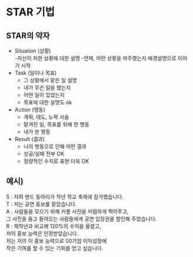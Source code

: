 # STAR 기법


## STAR의 약자

- Situation (상황)<br>
    -자신이 처한 상황에 대한 설명 
    -언제, 어떤 상황을 마주했는지 배경설명으로 이야기 시작
- Task (일이나 목표)<br>
    - 그 상황에서 맡은 일 설명<br>
    - 내가 무슨 일을 했는지<br>
    - 어떤 일이 있었는지<br>
    - 목표에 대한 설명도 ok<br>
- Action (행동)<br>
    - 계획, 태도, 노력 서술<br>
    - 맡겨진 일, 목표를 위해 한 행동<br>
    - 내가 한 행동<br>
- Result (결과)<br>
    - 나의 행동으로 인해 어떤 결과<br>
    - 성공/실패 전부 OK<br>
    - 정량적인 수치로  표현 더욱 OK<br>

## 예시)

S : 저희 밴드 동아리가 작년 학교 축제에 참가했습니다.<br>
T : 저는 공연 홍보를 맡았습니다.<br>
A : 사람들을 모으기 위해 커플 사진을 저렴하게 찍어주고,<br>
그 사진을 들고 들어오는 사람들에게 공연 입장권을 할인해 주었습니다.<br>
R : 재작년과 비교해 120%의 수익을 올렸고,<br>
저의 홍보 능력은 인정받았습니다.<br>
저는 저의 이 홍보 능력으로 00기업 이익성장에<br>
작은 기여를 할 수 있는 기회를 얻고 싶습니다.<br>

